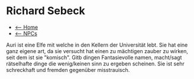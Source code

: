 # Richard Sebeck

- [<-- Home](../index.md)
- [<-- NPCs](index.md)

Auri ist eine Elfe mit welche in den Kellern der Universität lebt. Sie hat eine ganz eigene art, da sie versucht hat einen zu mächtigen zauber zu wirken, seit dem ist sie "komisch". Gitb dingen Fantasievolle namen, macht/sagt rätselhafte dinge die wenig/keinen sinn zu ergeben scheinen. Sie ist sehr schreckhaft und fremden gegenüber misstrauisch.